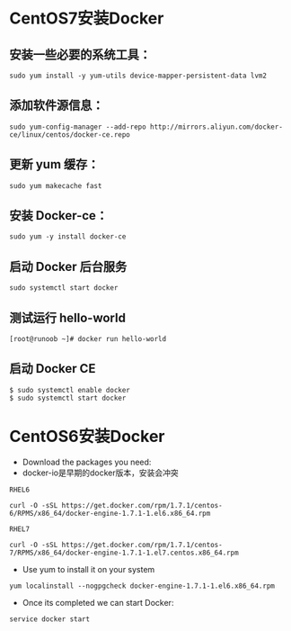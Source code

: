 # CentOS7安装Docker
## 安装一些必要的系统工具：
```
sudo yum install -y yum-utils device-mapper-persistent-data lvm2
```
## 添加软件源信息：
```
sudo yum-config-manager --add-repo http://mirrors.aliyun.com/docker-ce/linux/centos/docker-ce.repo
```
## 更新 yum 缓存：
```
sudo yum makecache fast
```
## 安装 Docker-ce：
```
sudo yum -y install docker-ce
```
## 启动 Docker 后台服务
```
sudo systemctl start docker
```
## 测试运行 hello-world
```
[root@runoob ~]# docker run hello-world
```
## 启动 Docker CE
```
$ sudo systemctl enable docker
$ sudo systemctl start docker
```


# CentOS6安装Docker

* Download the packages you need:
* docker-io是早期的docker版本，安装会冲突
```
RHEL6

curl -O -sSL https://get.docker.com/rpm/1.7.1/centos-6/RPMS/x86_64/docker-engine-1.7.1-1.el6.x86_64.rpm

RHEL7

curl -O -sSL https://get.docker.com/rpm/1.7.1/centos-7/RPMS/x86_64/docker-engine-1.7.1-1.el7.centos.x86_64.rpm
```
 

 

* Use yum to install it on your system
```
yum localinstall --nogpgcheck docker-engine-1.7.1-1.el6.x86_64.rpm
```
 

* Once its completed we can start Docker:
```
service docker start
```
